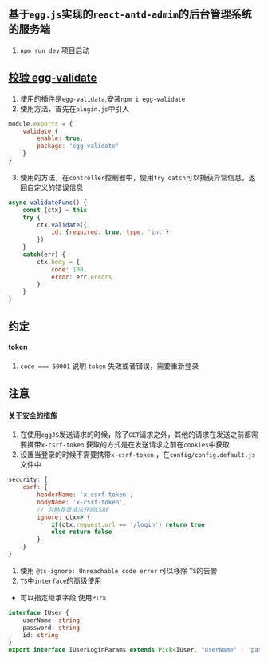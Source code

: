 ## 基于`egg.js`实现的`react-antd-admim`的后台管理系统的服务端

1. `npm run dev` 项目启动

## [校验 egg-validate](https://eggjs.org/zh-cn/basics/controller.html#%E5%8F%82%E6%95%B0%E6%A0%A1%E9%AA%8C)
1. 使用的插件是`egg-validata`,安装`npm i egg-validate`
2. 使用方法，首先在`plugin.js`中引入
```js
module.exports = {
    validate:{
        enable: true,
        package: 'egg-validate'
    }
}
```
3. 使用的方法，在`controller`控制器中，使用`try catch`可以捕获异常信息，返回自定义的错误信息
```js
async validateFunc() {
    const {ctx} = this
    try {
        ctx.validate({
            id: {required: true, type: 'int'}
        })
    }
    catch(err) {
        ctx.body = {
            code: 100,
            error: err.errors
        }
    }
}
```


## 约定
#### token
1. `code === 50001` 说明 `token` 失效或者错误，需要重新登录

## 注意 
#### [关于安全的措施](https://eggjs.org/zh-cn/core/security.html)
1. 在使用`eggJS`发送请求的时候，除了`GET`请求之外，其他的请求在发送之前都需要携带`x-csrf-token`,获取的方式是在发送请求之前在`cookies`中获取
2. 设置当登录的时候不需要携带`x-csrf-token` ，在`config/config.default.js`文件中
```js
security: {
    csrf: {
        headerName: 'x-csrf-token',
        bodyName: 'x-csrf-token',
        // 忽略登录请求开启CSRF
        ignore: ctx=> {
            if(ctx.request.url == '/login') return true
            else return false
        }
    }
}
```
1. 使用 `@ts-ignore: Unreachable code error` 可以移除 `TS`的告警
2. `TS`中`interface`的高级使用
 +  可以指定继承字段,使用`Pick`
```ts
interface IUser {
    userName: string
    password: string
    id: string
}
export interface IUserLoginParams extends Pick<IUser, "userName" | 'password'> {}
```